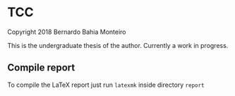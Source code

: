 # TCC

Copyright 2018 Bernardo Bahia Monteiro

This is the undergraduate thesis of the author. Currently a work in progress.

## Compile report
To compile the LaTeX report just run `latexmk` inside directory `report`
